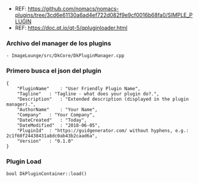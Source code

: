 - REF: https://github.com/nomacs/nomacs-plugins/tree/3cd6e61130a6ad4ef722d082f9e9cf0016b68fa0/SIMPLE_PLUGIN
- REF: https://doc.qt.io/qt-5/qpluginloader.html


### Archivo del manager de los plugins
~~~
- ImageLounge/src/DkCore/DkPluginManager.cpp
~~~


### Primero busca el json del plugin
~~~
{
    "PluginName" 	: "User Friendly Plugin Name",
	"Tagline" 	: "Tagline - what does your plugin do?.",
	"Description"	: "Extended description (displayed in the plugin manager).",
	"AuthorName" 	: "Your Name",
	"Company"	: "Your Company",
	"DateCreated" 	: "Today",
	"DateModified"	: "2018-06-05",
	"PluginId"	: "https://guidgenerator.com/ without hyphens, e.g.: 2c1f60f24438431a8dc0ab43b2caad6a",
	"Version"	: "0.1.0"
}
~~~




### Plugin Load
~~~
bool DkPluginContainer::load()
~~~


